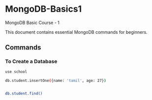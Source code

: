# MongoDB-Basics1
MongoDB Basic Course - 1

This document contains essential MongoDB commands for beginners.

## Commands

### To Create a Database
```bash
use school

db.student.insertOne({name: 'tamil', age: 27})


db.student.find()
